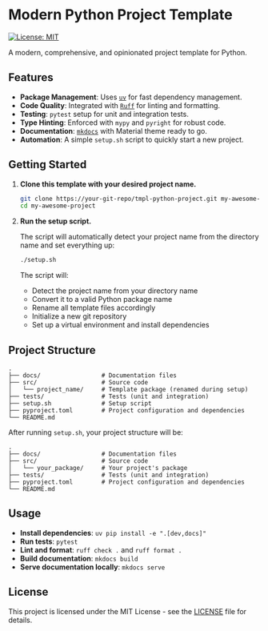 # Modern Python Project Template

[![License: MIT](https://img.shields.io/badge/License-MIT-yellow.svg)](https://opensource.org/licenses/MIT)

A modern, comprehensive, and opinionated project template for Python.

## Features

-   **Package Management**: Uses [`uv`](https://github.com/astral-sh/uv) for fast dependency management.
-   **Code Quality**: Integrated with [`Ruff`](https://github.com/astral-sh/ruff) for linting and formatting.
-   **Testing**: `pytest` setup for unit and integration tests.
-   **Type Hinting**: Enforced with `mypy` and `pyright` for robust code.
-   **Documentation**: [`mkdocs`](https://www.mkdocs.org/) with Material theme ready to go.
-   **Automation**: A simple `setup.sh` script to quickly start a new project.

## Getting Started

1.  **Clone this template with your desired project name.**

    ```bash
    git clone https://your-git-repo/tmpl-python-project.git my-awesome-project
    cd my-awesome-project
    ```

2.  **Run the setup script.**

    The script will automatically detect your project name from the directory name and set everything up:

    ```bash
    ./setup.sh
    ```

    The script will:
    - Detect the project name from your directory name
    - Convert it to a valid Python package name
    - Rename all template files accordingly
    - Initialize a new git repository
    - Set up a virtual environment and install dependencies

## Project Structure

```
.
├── docs/                 # Documentation files
├── src/                  # Source code
│   └── project_name/     # Template package (renamed during setup)
├── tests/                # Tests (unit and integration)
├── setup.sh              # Setup script
├── pyproject.toml        # Project configuration and dependencies
└── README.md
```

After running `setup.sh`, your project structure will be:

```
.
├── docs/                 # Documentation files
├── src/                  # Source code
│   └── your_package/     # Your project's package
├── tests/                # Tests (unit and integration)
├── pyproject.toml        # Project configuration and dependencies
└── README.md
```

## Usage

-   **Install dependencies**: `uv pip install -e ".[dev,docs]"`
-   **Run tests**: `pytest`
-   **Lint and format**: `ruff check .` and `ruff format .`
-   **Build documentation**: `mkdocs build`
-   **Serve documentation locally**: `mkdocs serve`

## License

This project is licensed under the MIT License - see the [LICENSE](LICENSE) file for details.
